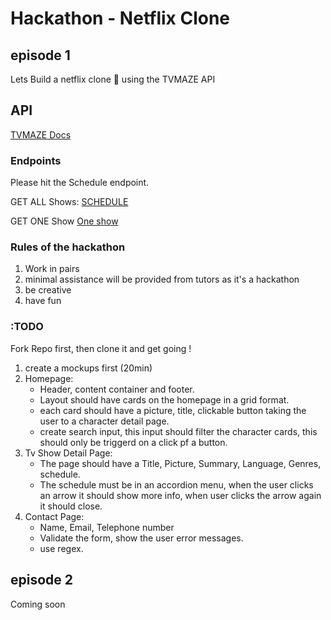 # Hackathon - Netflix Clone

## episode 1
Lets Build a netflix clone 🚀 using the TVMAZE API 

## API

[TVMAZE Docs](http://www.tvmaze.com/api)

### Endpoints
Please hit the Schedule endpoint.

GET ALL Shows:
[SCHEDULE](http://api.tvmaze.com/schedule)

GET ONE Show
[One show](http://api.tvmaze.com/shows/1)

### Rules of the hackathon

1. Work in pairs
2. minimal assistance will be provided from tutors as it's a hackathon
3. be creative
4. have fun

### :TODO

Fork Repo first, then clone it and get going !

1. create a mockups first (20min) 
2. Homepage:
    - Header, content container and footer.
    - Layout should have cards on the homepage in a grid format.
    - each card should have a picture, title, clickable button taking the user to a character detail page.
    - create search input, this input should filter the character cards, this should only be triggerd on a click pf a button.
3. Tv Show Detail Page:
    - The page should have a Title, Picture, Summary, Language, Genres, schedule.
    - The schedule must be in an accordion menu, when the user clicks an arrow it should show more info, when user clicks the arrow again it should close. 
4. Contact Page:
    - Name, Email, Telephone number
    - Validate the form, show the user error messages.
    - use regex.
    
    
## episode 2

Coming soon
